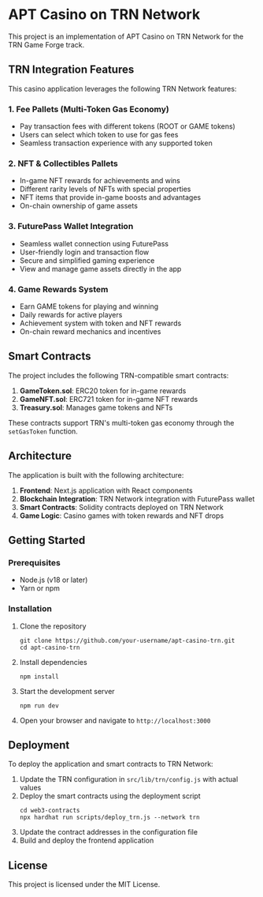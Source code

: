 # APT Casino on TRN Network

This project is an implementation of APT Casino on TRN Network for the TRN Game Forge track.

## TRN Integration Features

This casino application leverages the following TRN Network features:

### 1. Fee Pallets (Multi-Token Gas Economy)

- Pay transaction fees with different tokens (ROOT or GAME tokens)
- Users can select which token to use for gas fees
- Seamless transaction experience with any supported token

### 2. NFT & Collectibles Pallets

- In-game NFT rewards for achievements and wins
- Different rarity levels of NFTs with special properties
- NFT items that provide in-game boosts and advantages
- On-chain ownership of game assets

### 3. FuturePass Wallet Integration

- Seamless wallet connection using FuturePass
- User-friendly login and transaction flow
- Secure and simplified gaming experience
- View and manage game assets directly in the app

### 4. Game Rewards System

- Earn GAME tokens for playing and winning
- Daily rewards for active players
- Achievement system with token and NFT rewards
- On-chain reward mechanics and incentives

## Smart Contracts

The project includes the following TRN-compatible smart contracts:

1. **GameToken.sol**: ERC20 token for in-game rewards
2. **GameNFT.sol**: ERC721 token for in-game NFT rewards
3. **Treasury.sol**: Manages game tokens and NFTs

These contracts support TRN's multi-token gas economy through the `setGasToken` function.

## Architecture

The application is built with the following architecture:

1. **Frontend**: Next.js application with React components
2. **Blockchain Integration**: TRN Network integration with FuturePass wallet
3. **Smart Contracts**: Solidity contracts deployed on TRN Network
4. **Game Logic**: Casino games with token rewards and NFT drops

## Getting Started

### Prerequisites

- Node.js (v18 or later)
- Yarn or npm

### Installation

1. Clone the repository
   ```
   git clone https://github.com/your-username/apt-casino-trn.git
   cd apt-casino-trn
   ```

2. Install dependencies
   ```
   npm install
   ```

3. Start the development server
   ```
   npm run dev
   ```

4. Open your browser and navigate to `http://localhost:3000`

## Deployment

To deploy the application and smart contracts to TRN Network:

1. Update the TRN configuration in `src/lib/trn/config.js` with actual values
2. Deploy the smart contracts using the deployment script
   ```
   cd web3-contracts
   npx hardhat run scripts/deploy_trn.js --network trn
   ```
3. Update the contract addresses in the configuration file
4. Build and deploy the frontend application

## License

This project is licensed under the MIT License. 
